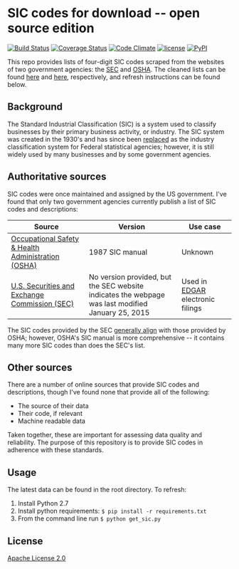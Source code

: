 # SIC codes for download -- open source edition

[![Build Status](https://travis-ci.org/rtlee9/SIC-list.svg?branch=master)](https://travis-ci.org/rtlee9/SIC-list)
[![Coverage Status](https://coveralls.io/repos/github/rtlee9/SIC-list/badge.svg?branch=)](https://coveralls.io/github/rtlee9/SIC-list?branch=)
[![Code Climate](https://codeclimate.com/github/rtlee9/SIC-list/badges/gpa.svg)](https://codeclimate.com/github/rtlee9/SIC-list)
[![license](https://img.shields.io/badge/license-Apache_2.0-blue.svg)](LICENSE)
[![PyPI](https://img.shields.io/badge/python-2.7-blue.svg)](https://www.python.org/download/releases/2.7/)

This repo provides lists of four-digit SIC codes scraped from the websites of two government agencies: the [SEC](https://www.sec.gov/info/edgar/siccodes.htm) and [OSHA](https://www.osha.gov/pls/imis/sic_manual.html). The cleaned lists can be found [here](sec_combined.csv) and [here](osha_combined.csv), respectively, and refresh instructions can be found below.

## Background
The Standard Industrial Classification (SIC) is a system used to classify businesses by their primary business activity, or industry. The SIC system was created in the 1930's and has since been [replaced](https://www.census.gov/eos/www/naics/faqs/faqs.html#q8) as the industry classification system for Federal statistical agencies; however, it is still widely used by many businesses and by some government agencies.

## Authoritative sources

SIC codes were once maintained and assigned by the US government. I've found that only two government agencies currently publish a list of SIC codes and descriptions:

| Source | Version | Use case |
| ------ | ------- | -------- |
| [Occupational Safety & Health Administration (OSHA)](https://www.osha.gov/pls/imis/sic_manual.html) | 1987 SIC manual | Unknown |
| [U.S. Securities and Exchange Commission (SEC)](https://www.sec.gov/info/edgar/siccodes.htm) | No version provided, but the SEC website indicates the webpage was last modified January 25, 2015 | Used in [EDGAR](https://www.sec.gov/edgar/searchedgar/companysearch.html) electronic filings |

The SIC codes provided by the SEC [generally align](tests/compare_sic_lists.ipynb) with those provided by OSHA; however, OSHA's SIC manual is more comprehensive -- it contains many more SIC codes than does the SEC's list.

## Other sources

There are a number of online sources that provide SIC codes and descriptions, though I've found none that provide all of the following:
* The source of their data
* Their code, if relevant
* Machine readable data

Taken together, these are important for assessing data quality and reliability. The purpose of this repository is to provide SIC codes in adherence with these standards.

## Usage

The latest data can be found in the root directory. To refresh:

1. Install Python 2.7
1. Install python requirements: `$ pip install -r requirements.txt`
1. From the command line run `$ python get_sic.py`

## License
[Apache License 2.0](http://choosealicense.com/licenses/apache-2.0/)
